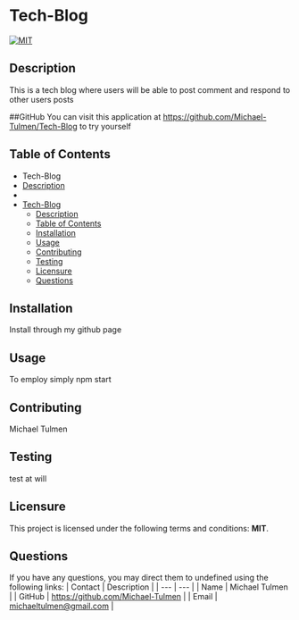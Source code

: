 # Tech-Blog

[![MIT](https://img.shields.io/badge/License-MIT-blue.svg)](https://opensource.org/licenses/MIT)

## Description

This is a tech blog where users will be able to post comment and respond to other users posts

##GitHub
You can visit this application at https://github.com/Michael-Tulmen/Tech-Blog to try yourself

## Table of Contents

- Tech-Blog
- [Description](#description)
-
- [Tech-Blog](#tech-blog)
  - [Description](#description)
  - [Table of Contents](#table-of-contents)
  - [Installation](#installation)
  - [Usage](#usage)
  - [Contributing](#contributing)
  - [Testing](#testing)
  - [Licensure](#licensure)
  - [Questions](#questions)

## Installation

Install through my github page

## Usage

To employ simply npm start

## Contributing

Michael Tulmen

## Testing

test at will

## Licensure

This project is licensed under the following terms and conditions: **MIT**.

## Questions

If you have any questions, you may direct them to undefined using the following links:
| Contact | Description |
| --- | --- |
| Name | Michael Tulmen |
| GitHub | https://github.com/Michael-Tulmen |
| Email | <michaeltulmen@gmail.com> |
